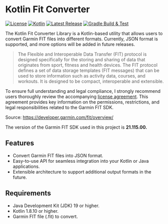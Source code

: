 # Kotlin Fit Converter

[![License](https://img.shields.io/badge/license-MIT-blue.svg)](https://opensource.org/licenses/MIT)
[![Kotlin](https://img.shields.io/badge/kotlin-1.8.10-blue.svg)](https://kotlinlang.org/)
[![Latest Release](https://img.shields.io/badge/release-v1.0.0-brightgreen.svg)](https://github.com/example/garmin-fit-converter/releases)
[![Gradle Build & Test](https://github.com/james-millner/kotlin-fit-converter/actions/workflows/gradle.yml/badge.svg)](https://github.com/james-millner/kotlin-fit-converter/actions/workflows/gradle.yml)

The Kotlin Fit Converter Library is a Kotlin-based utility that allows users to convert Garmin FIT files into different formats. Currently, JSON format is supported, and more options will be added in future releases.

> The Flexible and Interoperable Data Transfer (FIT) protocol is designed specifically for the storing and sharing of data that originates from sport, fitness and health devices. The FIT protocol defines a set of data storage templates (FIT messages) that can be used to store information such as activity data, courses, and workouts. It is designed to be compact, interoperable and extensible.

To ensure full understanding and legal compliance, I strongly recommend users thoroughly review the accompanying [license agreement](https://developer.garmin.com/fit/download/). This agreement provides key information on the permissions, restrictions, and legal responsibilities related to the Garmin FIT SDK.

Source: https://developer.garmin.com/fit/overview/

The version of the Garmin FIT SDK used in this project is **21.115.00.**

## Features

- Convert Garmin FIT files into JSON format.
- Easy-to-use API for seamless integration into your Kotlin or Java applications.
- Extensible architecture to support additional output formats in the future.

## Requirements

- Java Development Kit (JDK) 19 or higher.
- Kotlin 1.8.10 or higher.
- Garmin FIT file (.fit) to convert.

